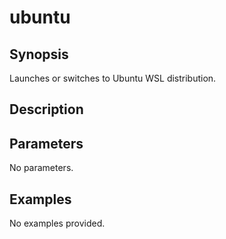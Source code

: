 # ubuntu

## Synopsis

Launches or switches to Ubuntu WSL distribution.

## Description



## Parameters
No parameters.
## Examples
No examples provided.
